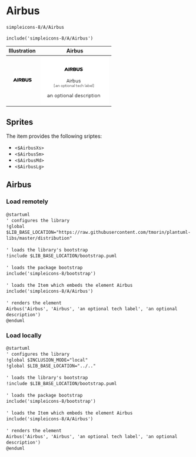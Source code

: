 # Airbus


```text
simpleicons-8/A/Airbus
```

```text
include('simpleicons-8/A/Airbus')
```



| Illustration | Airbus |
| :---: | :---: |
| ![illustration for Illustration](../../simpleicons-8/A/Airbus.png) | ![illustration for Airbus](../../simpleicons-8/A/Airbus.Local.png) |



## Sprites
The item provides the following sriptes:

- `<$AirbusXs>`
- `<$AirbusSm>`
- `<$AirbusMd>`
- `<$AirbusLg>`





## Airbus

### Load remotely
```plantuml
@startuml
' configures the library
!global $LIB_BASE_LOCATION="https://raw.githubusercontent.com/tmorin/plantuml-libs/master/distribution"

' loads the library's bootstrap
!include $LIB_BASE_LOCATION/bootstrap.puml

' loads the package bootstrap
include('simpleicons-8/bootstrap')

' loads the Item which embeds the element Airbus
include('simpleicons-8/A/Airbus')

' renders the element
Airbus('Airbus', 'Airbus', 'an optional tech label', 'an optional description')
@enduml
```

### Load locally
```plantuml
@startuml
' configures the library
!global $INCLUSION_MODE="local"
!global $LIB_BASE_LOCATION="../.."

' loads the library's bootstrap
!include $LIB_BASE_LOCATION/bootstrap.puml

' loads the package bootstrap
include('simpleicons-8/bootstrap')

' loads the Item which embeds the element Airbus
include('simpleicons-8/A/Airbus')

' renders the element
Airbus('Airbus', 'Airbus', 'an optional tech label', 'an optional description')
@enduml
```

